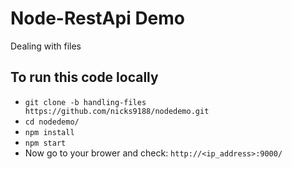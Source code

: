 # Node-RestApi Demo

Dealing with files

## To run this code locally

* `git clone -b handling-files https://github.com/nicks9188/nodedemo.git`
* `cd nodedemo/`
* `npm install`
* `npm start`
* Now go to your brower and check: `http://<ip_address>:9000/`
